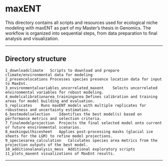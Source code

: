 # maxENT
This directory contains all scripts and resources used for ecological niche modeling with maxENT as part of my Master’s thesis in Genomics. The workflow is organized into sequential steps, from data preparation to final analysis and visualization.

---

## Directory structure
```
1_downloadclimate	Scripts to download and prepare climate/environmental data for modeling
2_presencelocations	Processes species presence location data for input to MaxEnt.
3_environmentalvariables_uncorrelated_maxent	Selects uncorrelated environmental variables for robust modeling.
4_modelcalibrationarea_trainingarea	Defines calibration and training areas for model building and evaluation.
5_replicates	Runs maxENT models with multiple replicates for robustness and uncertainty estimation.
6_bestmodelselection	Identifies the best model(s) based on performance metrics and selection criteria.
7_finalmodelprojection	Projects the final selected model onto current or future environmental scenarios.
8_maskingwithicesheet	Applies post-processing masks (glacial ice sheets for the LGM) to refine model projections.
9_speciesarea_calculation	Calculates species area metrics from the projection outputs of the best model.
10_additionalanalysis_mess	Additional exploratory scripts
11_plots_maxent	visualizations of MaxEnt results.
```
---
